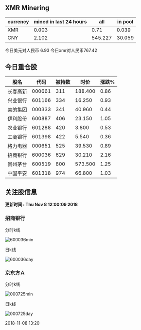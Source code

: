 ## XMR Minering

|currency|mined in last 24 hours|all|in pool|
|---|---|---|---|
|XMR|0.003|0.71|0.039|
|CNY|2.102|545.227|30.059|

今日美元对人民币 6.93	今日xmr对人民币767.42


## 今日重仓股 

|股名|代码|被持数|时价|涨跌%|
|---|---|---|---|---|
|长春高新|000661|311|188.400|0.86|
|兴业银行|601166|334|16.250|0.93|
|美的集团|000333|341|40.960|0.44|
|伊利股份|600887|406|23.150|1.05|
|农业银行|601288|420|3.800|0.53|
|工商银行|601398|422|5.540|0.36|
|格力电器|000651|525|39.530|0.89|
|招商银行|600036|629|30.210|2.16|
|贵州茅台|600519|800|573.500|1.25|
|中国平安|601318|974|66.800|1.03|

## 关注股信息
**更新时间 : Thu Nov  8 12:00:09 2018**
### 招商银行 
分时k线

![600036min](http://image.sinajs.cn/newchart/min/n/sh600036.gif)

日k线

![600036day](http://image.sinajs.cn/newchart/daily/n/sh600036.gif)

### 京东方Ａ 
分时k线

![000725min](http://image.sinajs.cn/newchart/min/n/sz000725.gif)

日k线

![000725day](http://image.sinajs.cn/newchart/daily/n/sz000725.gif)

2018-11-08 13:20